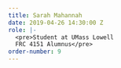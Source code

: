 ```yaml
---
title: Sarah Mahannah
date: 2019-04-26 14:30:00 Z
role: |-
  <pre>Student at UMass Lowell
  FRC 4151 Alumnus</pre>
order-number: 9
---
```


